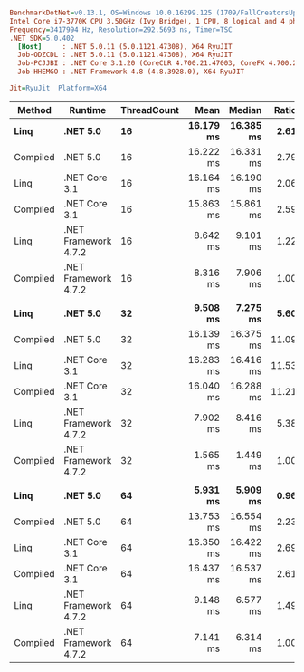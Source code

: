 ``` ini

BenchmarkDotNet=v0.13.1, OS=Windows 10.0.16299.125 (1709/FallCreatorsUpdate/Redstone3)
Intel Core i7-3770K CPU 3.50GHz (Ivy Bridge), 1 CPU, 8 logical and 4 physical cores
Frequency=3417994 Hz, Resolution=292.5693 ns, Timer=TSC
.NET SDK=5.0.402
  [Host]     : .NET 5.0.11 (5.0.1121.47308), X64 RyuJIT
  Job-ODZCDL : .NET 5.0.11 (5.0.1121.47308), X64 RyuJIT
  Job-PCJJBI : .NET Core 3.1.20 (CoreCLR 4.700.21.47003, CoreFX 4.700.21.47101), X64 RyuJIT
  Job-HHEMGO : .NET Framework 4.8 (4.8.3928.0), X64 RyuJIT

Jit=RyuJit  Platform=X64  

```
|   Method |              Runtime | ThreadCount |      Mean |    Median | Ratio | Allocated |
|--------- |--------------------- |------------ |----------:|----------:|------:|----------:|
|     **Linq** |             **.NET 5.0** |          **16** | **16.179 ms** | **16.385 ms** |  **2.61** |    **743 KB** |
| Compiled |             .NET 5.0 |          16 | 16.222 ms | 16.331 ms |  2.79 |    429 KB |
|     Linq |        .NET Core 3.1 |          16 | 16.164 ms | 16.190 ms |  2.06 |    728 KB |
| Compiled |        .NET Core 3.1 |          16 | 15.863 ms | 15.861 ms |  2.59 |    427 KB |
|     Linq | .NET Framework 4.7.2 |          16 |  8.642 ms |  9.101 ms |  1.22 |    896 KB |
| Compiled | .NET Framework 4.7.2 |          16 |  8.316 ms |  7.906 ms |  1.00 |    512 KB |
|          |                      |             |           |           |       |           |
|     **Linq** |             **.NET 5.0** |          **32** |  **9.508 ms** |  **7.275 ms** |  **5.60** |  **1,483 KB** |
| Compiled |             .NET 5.0 |          32 | 16.139 ms | 16.375 ms | 11.09 |    858 KB |
|     Linq |        .NET Core 3.1 |          32 | 16.283 ms | 16.416 ms | 11.53 |  1,462 KB |
| Compiled |        .NET Core 3.1 |          32 | 16.040 ms | 16.288 ms | 11.21 |    854 KB |
|     Linq | .NET Framework 4.7.2 |          32 |  7.902 ms |  8.416 ms |  5.38 |  1,792 KB |
| Compiled | .NET Framework 4.7.2 |          32 |  1.565 ms |  1.449 ms |  1.00 |  1,024 KB |
|          |                      |             |           |           |       |           |
|     **Linq** |             **.NET 5.0** |          **64** |  **5.931 ms** |  **5.909 ms** |  **0.96** |  **2,966 KB** |
| Compiled |             .NET 5.0 |          64 | 13.753 ms | 16.554 ms |  2.23 |  1,717 KB |
|     Linq |        .NET Core 3.1 |          64 | 16.350 ms | 16.422 ms |  2.69 |  2,918 KB |
| Compiled |        .NET Core 3.1 |          64 | 16.437 ms | 16.537 ms |  2.61 |  1,709 KB |
|     Linq | .NET Framework 4.7.2 |          64 |  9.148 ms |  6.577 ms |  1.49 |  3,584 KB |
| Compiled | .NET Framework 4.7.2 |          64 |  7.141 ms |  6.314 ms |  1.00 |  2,048 KB |
